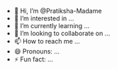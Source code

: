 - 👋 Hi, I’m @Pratiksha-Madame
- 👀 I’m interested in ...
- 🌱 I’m currently learning ...
- 💞️ I’m looking to collaborate on ...
- 📫 How to reach me ...
- 😄 Pronouns: ...
- ⚡ Fun fact: ...

<!---
Pratiksha-Madame/Pratiksha-Madame is a ✨ special ✨ repository because its `README.md` (this file) appears on your GitHub profile.
You can click the Preview link to take a look at your changes.
--->
